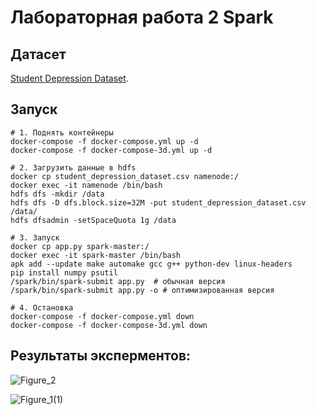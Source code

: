 # Лабораторная работа 2 Spark

## Датасет 
[Student Depression Dataset](https://www.kaggle.com/datasets/adilshamim8/student-depression-dataset).

## Запуск
```
# 1. Поднять контейнеры
docker-compose -f docker-compose.yml up -d  
docker-compose -f docker-compose-3d.yml up -d 

# 2. Загрузить данные в hdfs
docker cp student_depression_dataset.csv namenode:/
docker exec -it namenode /bin/bash
hdfs dfs -mkdir /data
hdfs dfs -D dfs.block.size=32M -put student_depression_dataset.csv  /data/
hdfs dfsadmin -setSpaceQuota 1g /data

# 3. Запуск
docker cp app.py spark-master:/
docker exec -it spark-master /bin/bash
apk add --update make automake gcc g++ python-dev linux-headers
pip install numpy psutil
/spark/bin/spark-submit app.py  # обычная версия
/spark/bin/spark-submit app.py -o # оптимизированная версия

# 4. Остановка
docker-compose -f docker-compose.yml down
docker-compose -f docker-compose-3d.yml down
```
## Результаты эксперментов:

![Figure_2](https://github.com/user-attachments/assets/ec22b75f-6cd0-42a2-a91c-4e1179c039a7)

![Figure_1(1)](https://github.com/user-attachments/assets/514f266c-4e24-4333-b4aa-8538809f8817)


